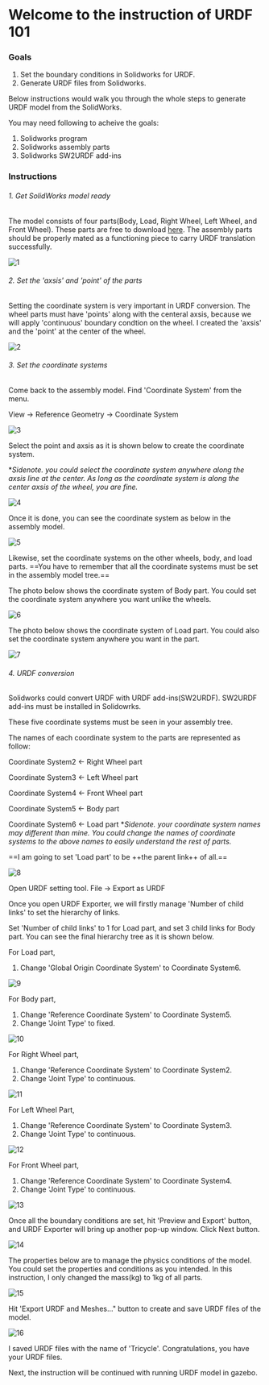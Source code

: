 # Welcome to the instruction of URDF 101

### Goals
1. Set the boundary conditions in Solidworks for URDF.
2. Generate URDF files from Solidworks.

Below instructions would walk you through the whole steps to generate URDF model from the SolidWorks. 

You may need following to acheive the goals: 
1. Solidworks program
2. Solidworks assembly parts
3. Solidworks SW2URDF add-ins





### Instructions

###### 1. Get SolidWorks model ready
The model consists of four parts(Body, Load, Right Wheel, Left Wheel, and Front Wheel). These parts are free to download [here](http://). The assembly parts should be properly mated as a functioning piece to carry URDF translation successfully. 

![1](https://static.wixstatic.com/media/ed6580_5b60591ba852432583b70adb9389de89~mv2.png/v1/fill/w_1601,h_800/1.png)

###### 2. Set the 'axsis' and 'point' of the parts
Setting the coordinate system is very important in URDF conversion. The wheel parts must have 'points' along with the centeral axsis, because we will apply 'continuous' boundary condtion on the wheel. I created the 'axsis' and the 'point' at the center of the wheel. 

![2](https://static.wixstatic.com/media/ed6580_691fb367f1a949c0b8781d21afdeeae3~mv2.png/v1/fill/w_1600,h_800/2.png)

###### 3. Set the coordinate systems
Come back to the assembly model. Find 'Coordinate System' from the menu.

View -> Reference Geometry -> Coordinate System

![3](https://static.wixstatic.com/media/ed6580_bc1e7ec3aa1940a998db36ac7f68a917~mv2.png/v1/fill/w_495,h_727/3.png)

Select the point and axsis as it is shown below to create the coordinate system. 

**Sidenote. you could select the coordinate system anywhere along the axsis line at the center. As long as the coordinate system is along the center axsis of the wheel, you are fine.*

![4](https://static.wixstatic.com/media/ed6580_00dda885e5dd4f8698d1c86b54cb752f~mv2.png/v1/fill/w_1600,h_801/4.png)

Once it is done, you can see the coordinate system as below in the assembly model. 

![5](https://static.wixstatic.com/media/ed6580_16318b27e446431ea92b6add56a12b05~mv2.png/v1/fill/w_1600,h_802/5.png)

Likewise, set the coordinate systems on the other wheels, body, and load parts. ==You have to remember that all the coordinate systems must be set in the assembly model tree.==

The photo below shows the coordinate system of Body part. You could set the coordinate system anywhere you want unlike the wheels. 

![6](https://static.wixstatic.com/media/ed6580_18c663d8743f4ccf843c5d1bcf7bf9cf~mv2.png/v1/fill/w_1601,h_800/6.png)

The photo below shows the coordinate system of Load part. You could also set the coordinate system anywhere you want in the part. 

![7](https://static.wixstatic.com/media/ed6580_c39defb3e7fc4c4e8fcdc70756301678~mv2.png/v1/fill/w_1599,h_801/7.png)

###### 4. URDF conversion
Solidworks could convert URDF with URDF add-ins(SW2URDF). SW2URDF add-ins must be installed in Solidowrks.

These five coordinate systems must be seen in your assembly tree. 

The names of each coordinate system to the parts are represented as follow:

Coordinate System2 <- Right Wheel part

Coordinate System3 <- Left Wheel part

Coordinate System4 <- Front Wheel part

Coordinate System5 <- Body part

Coordinate System6 <- Load part
**Sidenote. your coordinate system names may different than mine. You could change the names of coordinate systems to the above names to easily understand the rest of parts.*

==I am going to set 'Load part' to be ++the parent link++ of all.==

![8](https://static.wixstatic.com/media/ed6580_9b1d73d3a582468b9b80858f3eaa4395~mv2.png/v1/fill/w_1599,h_803/8.png)

Open URDF setting tool.
File -> Export as URDF

Once you open URDF Exporter, we will firstly manage 'Number of child links' to set the hierarchy of links. 

Set 'Number of child links' to 1 for Load part, and set 3 child links for Body part. You can see the final hierarchy tree as it is shown below.

For Load part,
1. Change 'Global Origin Coordinate System' to Coordinate System6.

![9](https://static.wixstatic.com/media/ed6580_bb447341c521487ba72b5dcab0483e33~mv2.png/v1/fill/w_1600,h_801/9.png)

For Body part,
1. Change 'Reference Coordinate System' to Coordinate System5.
2. Change 'Joint Type' to fixed.

![10](https://static.wixstatic.com/media/ed6580_0f2bdd7cf74c4cdea9df9d37ece57f1c~mv2.png/v1/fill/w_1600,h_802/10.png)

For Right Wheel part,
1. Change 'Reference Coordinate System' to Coordinate System2.
2. Change 'Joint Type' to continuous.

![11](https://static.wixstatic.com/media/ed6580_88622a4f03e849029470dfd02db96456~mv2.png/v1/fill/w_1604,h_800/11.png)

For Left Wheel Part,
1. Change 'Reference Coordinate System' to Coordinate System3.
2. Change 'Joint Type' to continuous.

![12](https://static.wixstatic.com/media/ed6580_5cf06c41d8a04ab889ca2a9407a71c4e~mv2.png/v1/fill/w_1600,h_801/12.png)

For Front Wheel part,
1. Change 'Reference Coordinate System' to Coordinate System4.
2. Change 'Joint Type' to continuous.

![13](https://static.wixstatic.com/media/ed6580_8e1d7fe8e614468aa2984562c74b7efe~mv2.png/v1/fill/w_1602,h_800/13.png)

Once all the boundary conditions are set, hit 'Preview and Export' button, and URDF Exporter will bring up another pop-up window. Click Next button.

![14](https://static.wixstatic.com/media/ed6580_5a19da0c0f2c4befb034cf8d015e1cc3~mv2.png/v1/fill/w_1602,h_804/14.png)

The properties below are to manage the physics conditions of the model. You could set the properties and conditions as you intended. In this instruction, I only changed the mass(kg) to 1kg of all parts.

![15](https://static.wixstatic.com/media/ed6580_ab1bf54b658a459684a5bca2d06d12c1~mv2.png/v1/fill/w_1600,h_802/15.png)

Hit 'Export URDF and Meshes..." button to create and save URDF files of the model.

![16](https://static.wixstatic.com/media/ed6580_3121724bf5f7461ea0dd5d7545bd8b0a~mv2.png/v1/fill/w_1601,h_801/16.png)

I saved URDF files with the name of 'Tricycle'. Congratulations, you have your URDF files.

Next, the instruction will be continued with running URDF model in gazebo.